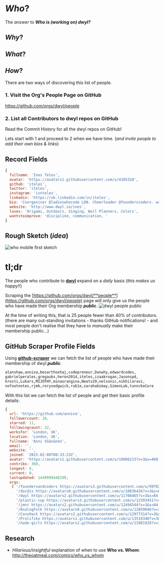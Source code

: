 # *Who*?

The *answer* to ***Who is (working on) dwyl?***

## *Why*?



## *What*?



## *How*?

There are two ways of discovering this list of people.

### 1. Visit the Org's People Page on GitHub

https://github.com/orgs/dwyl/people

### 2. List all Contributors to dwyl repos on GitHub

Read the Commit History for all the dwyl repos on GitHub!


Lets start with 1 and proceed to 2 when we have time.
(*and invite people to add their own bios & links*)

## Record Fields

```js
{
  fullname: 'Ines Teles',
  avatar: 'https://avatars1.githubusercontent.com/u/4185328',
  github: 'iteles',
  twitter: 'iteles',
  instagram: 'isnteles',
  linkedin: 'https://uk.linkedin.com/in/iteles',
  bio: 'Coorganiser @ladieswhocode LDN. Cheerleader @founderscoders. web-focused, productivity fan, paper lover, microfinance buff, proponent of smiles',
  website: 'http://www.dwyl.io/ines',
  loves: 'Origami, Outdoors, Singing, Wall Planners, Colors',
  wantstoimprove: 'discipline, communication, '
}
```

## Rough Sketch (*idea*)

![who mobile first sketch](http://i.imgur.com/qBgMnJQ.jpg)


# tl;dr

The people who contribute to [**dwyl**](https://github.com/dwyl)
expand on a *daily* basis (*this makes us happy!!*)

Scraping the [https://github.com/orgs/dwyl/**people**](https://github.com/orgs/dwyl/people)
page will only give us the people who have made their Org membership ***public***.
![dwyl people public](http://i.imgur.com/phxC512.png)

At the time of writing this, that is 25 people fewer than 40% of contributors.
(there are many out-standing invitations - thanks GitHub notifications! - and
  most people don't realise that they have to *manually* make their membership public...)

## GitHub Scraper Profile Fields

Using [**github-scraper**](https://github.com/nelsonic/github-scraper)
we can fetch the list of people who have made their membership of dwyl ***public***.

```sh
alanshaw,anniva,besarthoxhaj,codepreneur,Danwhy,edwardcodes,
gabrielperales,gregaubs,heron2014,iteles,izaakrogan,Jasonspd,
krosti,Lukars,MIJOTHY,minaorangina,Neats29,nelsonic,nikhilaravi,
nofootnotes,rjmk,rorysedgwick,rub1e,sarahabimay,SimonLab,tunnckoCore
```
With this list we can fetch the list of people and get their basic profile details:

```js
{
  url: 'https://github.com/anniva',
  followercount: 20,
  starred: 11,
  followingcount: 22,
  worksfor: 'London, UK',
  location: 'London, UK',
  fullname: 'Anni Väänänen',
  email: '',
  website: '',
  joined: '2015-02-08T08:33:23Z',
  avatar: 'https://avatars1.githubusercontent.com/u/10906215?v=3&s=460',
  contribs: 360,
  longest: 6,
  current: 0,
  lastupdated: 1440999448299,
  orgs:
   [ '/foundersandcoders https://avatars3.githubusercontent.com/u/9970257?v=3&s=84',
     '/docdis https://avatars0.githubusercontent.com/u/10836426?v=3&s=84',
     '/dwyl https://avatars2.githubusercontent.com/u/11708465?v=3&s=84',
     '/plastic-cup https://avatars3.githubusercontent.com/u/12393451?v=3&s=84',
     '/jmnr https://avatars2.githubusercontent.com/u/12494544?v=3&s=84',
     '/AnalogFolk https://avatars0.githubusercontent.com/u/12859046?v=3&s=84',
     '/ConsHack https://avatars2.githubusercontent.com/u/12977314?v=3&s=84',
     '/Prolifiko https://avatars1.githubusercontent.com/u/13519340?v=3&s=84',
     '/node-girls https://avatars2.githubusercontent.com/u/13981928?v=3&s=84' ] }
```

## Research

+ *Hilarious/insightful* explanation of when to use **Who vs. Whom**:
http://theoatmeal.com/comics/who_vs_whom
